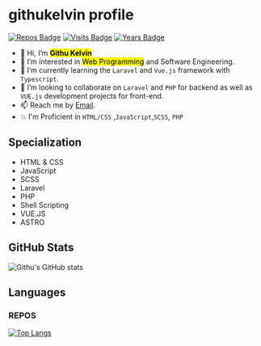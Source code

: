 #  **githukelvin profile**
[![Repos Badge](https://badges.pufler.dev/repos/githukelvin)]()
[![Visits Badge](https://badges.pufler.dev/visits/githukelvin/badge-it)]()
[![Years Badge](https://badges.pufler.dev/years/githukelvin)]()
- 👋 Hi, I’m <mark>**Githu Kelvin**</mark>
- 👀 I’m interested in <mark>Web Programming</mark> and Software Engineering.
- 🌱 I’m currently learning the `Laravel` and `Vue.js` framework with `Typescript`.
- 💞️ I’m looking to collaborate on `Laravel` and `PHP` for backend as well as `VUE.js` development projects for front-end.
- 📫 Reach me by <!--[Mobile No](0758206444) or text via--> [Email](kelvingithu019@gmail.com).
- 💥 I'm Proficient in `HTML/CSS` ,`JavaScript`,`SCSS`, `PHP`  

## Specialization

- HTML & CSS
- JavaScript
- SCSS
- Laravel
- PHP
- Shell Scripting
- VUE.JS
- ASTRO




## GitHub Stats

![Githu's GitHub stats](https://github-readme-stats.vercel.app/api?username=githukelvin&show_icons=true&theme=merko)

## Languages

### REPOS

[![Top Langs](https://github-readme-stats.vercel.app/api/top-langs/?username=githukelvin&layout=compact)](https://github.com/githukelvin/github-readme-stats)



